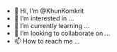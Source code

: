 - 👋 Hi, I’m @KhunKomkrit
- 👀 I’m interested in ...
- 🌱 I’m currently learning ...
- 💞️ I’m looking to collaborate on ...
- 📫 How to reach me ...

<!---
KhunKomkrit/KhunKomkrit is a ✨ special ✨ repository because its `README.md` (this file) appears on your GitHub profile.
You can click the Preview link to take a look at your changes.
--->
